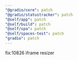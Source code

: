 ```yaml
---
"@gradio/core": patch
"@gradio/statustracker": patch
"@self/app": patch
"@self/build": patch
"@self/spa": patch
"@self/spaces-test": patch
"gradio": patch
---
```


fix:10826 iframe resizer
